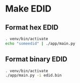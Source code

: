 # Make EDID

## Format hex EDID

```bash
. venv/bin/activate
echo "someedid" | ./app/main.py
```

## Format binary EDID

```bash
. venv/bin/activate
./app/main.py -i edid.bin
```
